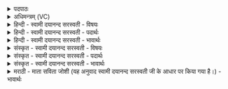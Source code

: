 <details><summary>पदपाठः</summary>

अग्नेः॑। वेः। हो॒त्रम्। वेः। दू॒त्य᳖म्। अव॑ताम्। त्वाम्। द्यावा॑पृथि॒वीऽइति॒ द्यावा॑ऽपृथि॒वी। अव॑। त्वम्। द्यावा॑पृथि॒वीऽइति॒ द्यावा॑ऽपृथि॒वी। स्वि॒ष्ट॒कृदिति॑ स्विष्ट॒ऽकृत्। दे॒वेभ्यः॑। इन्द्रः॑। आज्ये॑न। ह॒विषा॑। भू॒त्। स्वाहा॑। सम्। ज्योति॑षा। ज्योतिः॑। ९।
</details>

<details><summary>अधिमन्त्रम् (VC)</summary>

- अग्निर्देवता
- परमेष्ठी प्रजापतिर्ऋषिः
- जगती
- निषादः
</details>

<details><summary>हिन्दी - स्वामी दयानन्द सरस्वती - विषयः</summary>

फिर उस यज्ञ से क्या लाभ होता है, सो अगले मन्त्र में प्रकाशित किया है ॥
</details>

<details><summary>हिन्दी - स्वामी दयानन्द सरस्वती - पदार्थः</summary>

पदार्थान्वयभाषाः -  हे (अग्ने) परमेश्वर ! जो (द्यावापृथिवी) प्रकाशमय सूर्यलोक और पृथिवी यज्ञ की (अवताम्) रक्षा करते हैं, उनकी (त्वम्) आप (वेः) रक्षा करो तथा जैसे यह भौतिक अग्नि (होत्रम्) यज्ञ और (दूत्यम्) दूत कर्म को प्राप्त होकर (द्यावापृथिवी) प्रकाशमय सूर्य्यलोक और पृथिवी की रक्षा करता है, वैसे हे भगवान् ! (देवेभ्यः) विद्वानों के लिये (स्विष्टकृत्) उनकी इच्छानुकूल अच्छे-अच्छे कार्य्यों के करनेवाले आप हम लोगों की (अव) रक्षा कीजिये। जो यह (आज्येन) यज्ञ के निमित्त अग्नि में छोड़ने योग्य घृत आदि उत्तम-उत्तम पदार्थ (हविषा) संस्कृत अर्थात् अच्छी प्रकार शुद्ध किये हुए होम के योग्य कस्तूरी केसर आदि पदार्थ वा (ज्योतिषा) प्रकाशयुक्त लोकों के साथ (ज्योतिः) प्रकाशमय किरणों से (स्विष्टकृत्) अच्छे-अच्छे वाञ्छित कार्य्य सिद्ध करानेवाला (इन्द्रः) सूर्य्यलोक भी (द्यावापृथिवी) हमारे न्याय वा पृथिवी के राज्य की रक्षा करनेवाला (अभूत्) होता है, वैसे आप (ज्योतिः) विज्ञानरूप ज्योति के दान से हम लोगों की (अव) रक्षा कीजिये, इस कर्म को (स्वाहा) वेदवाणी कहती है ॥९॥
</details>

<details><summary>हिन्दी - स्वामी दयानन्द सरस्वती - भावार्थः</summary>

भावार्थभाषाः -  ईश्वर ने मनुष्यों के लिये वेदों में उपदेश किया है कि जो-जो अग्नि, पृथिवी, सूर्य्य और वायु आदि पदार्थों के निमित्तों को जान के होम और दूतसम्बन्धी कर्म का अनुष्ठान करना योग्य है, सो-सो उनके लिये वाञ्छित सुख के देनेवाले होते हैं। अष्टम मन्त्र से कहे हुए यह साधन का फल नवमें मन्त्र से प्रकाशित किया है ॥९॥
</details>

<details><summary>संस्कृत - स्वामी दयानन्द सरस्वती - विषयः</summary>

पुनस्तेन किं भवतीत्युपदिश्यते ॥
</details>

<details><summary>संस्कृत - स्वामी दयानन्द सरस्वती - पदार्थः</summary>

पदार्थान्वयभाषाः -  हे परमेश्वर ! ये द्यावापृथिवी यज्ञमवतां रक्षतस्ते त्वं वेः रक्ष। यथायमग्निर्होत्रं दूत्यं च कर्म प्राप्तो द्यावापृथिवी रक्षति, तथा हे भगवन् ! देवेभ्यः स्विष्टकृत् त्वमस्मान् वेः सदा पालय। यथायमाज्येन हविषा ज्योतिषा सह ज्योतिः स्विष्टकृदिन्द्रो द्यावापृथिव्यो रक्षको भूद्भवति, तथा त्वं विज्ञानज्योतिःप्रदानेनास्मान् समवेति स्वाहा ॥९॥
</details>

<details><summary>संस्कृत - स्वामी दयानन्द सरस्वती - भावार्थः</summary>

भावार्थभाषाः -  ईश्वरो मनुष्येभ्यो वेदेषूपदिष्टवानस्ति। मनुष्यैर्यद्यदग्निपृथिवीसूर्य्यवाय्वादिभ्यः पदार्थेभ्यो होत्रं दूत्यं च कर्मनिमित्तं विदित्वाऽनुष्ठीयते तत्तदिष्टकारि भवति। अष्टममन्त्रेण यज्ञसाधनं यदुक्तं तत्फलं नवमेन प्रकाशितमिति ॥९॥
</details>

<details><summary>मराठी - माता सविता जोशी (यह अनुवाद स्वामी दयानन्द सरस्वती जी के आधार पर किया गया है।) - भावार्थः</summary>

भावार्थभाषाः -  ईश्वराने वेदाद्वारे माणसांना उपदेश केलेला आहे की, जो अग्नी, पृथ्वी, सूर्य व वायू इत्यादी पदार्थांचे निमित्त आहे त्या अग्नीद्वारे होम केला पाहिजे. तो दूताचे कर्मही करण्यायोग्य आहे व सर्व माणसांना मनोवांछित सुख देणारा आहे. आठव्या मंत्रात सांगितलेल्या साधनेचे फळ नवव्या मंत्रात स्पष्ट केलेले आहे.
</details>